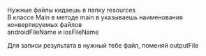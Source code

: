 Нужные файлы кидаешь в папку resources<br/>
В классе Main в методе main в указываешь наименования конвертируемых файлов<br/>
androidFileName и iosFileName<br/>

Для записи результата в нужный тебе файл, поменяй outputFile
